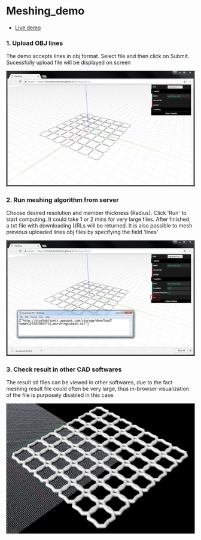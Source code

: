 # Meshing_demo

* <a href='https://francisbitontistudio.github.io/Meshing_demo/'>Live demo</a><br>

### 1. Upload OBJ lines

The demo accepts lines in obj format. Select file and then click on Submit. Sucessfully upload file will be displayed on screen

<p align="center">
  <img src="img/upload.JPG" width=800>
</p>

### 2. Run meshing algorithm from server

Choose desired resolution and member thickness (Radius). Click 'Run' to start computing. 
It could take 1 or 2 mins for very large files. After finished, a txt file with downloading URLs will be returned.
It is also possible to mesh previous uploaded lines obj files by specifying the field 'lines'

<p align="center">
  <img src="img/run.JPG" width=800>
</p>


### 3. Check result in other CAD softwares

The result stl files can be viewed in other softwares, due to the fact meshing result file could often be very large,
thus in-browser visualization of the file is purposely disabled in this case. 

<p align="center">
  <img src="img/stl.JPG" width=800>
</p>
